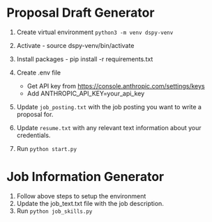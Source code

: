 # Proposal Draft Generator

1. Create virtual environment `python3 -m venv dspy-venv`
2. Activate -  source dspy-venv/bin/activate
3. Install packages - pip install -r requirements.txt
4. Create .env file
    -  Get API key from https://console.anthropic.com/settings/keys
    -  Add ANTHROPIC_API_KEY=your_api_key

5. Update `job_posting.txt` with the job posting you want to write a proposal for.
6. Update `resume.txt` with any relevant text information about your credentials.
7. Run `python start.py`


# Job Information Generator
1. Follow above steps to setup the environment
2. Update the job_text.txt file with the job description.
3. Run `python job_skills.py`